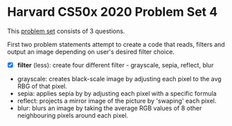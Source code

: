 # Harvard CS50x 2020 Problem Set 4

This [problem set](https://cs50.harvard.edu/x/2020/psets/4/) consists of 3 questions.

First two problem statements attempt to create a code that reads, filters and output an image depending on user's desired filter choice. 

- [x] **filter** (less): create four different filter - grayscale, sepia, reflect, blur
- grayscale: creates black-scale image by adjusting each pixel to the avg RBG of that pixel. 
- sepia: applies sepia by by adjusting each pixel with a specific formula 
- reflect: projects a mirror image of the picture by 'swaping' each pixel. 
- blur: blurs an image by taking the average RGB values of 8 other neighbouring pixels around each pixel. 
